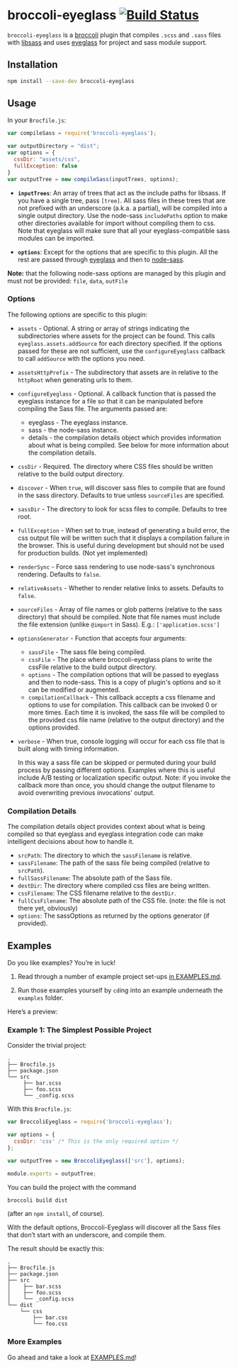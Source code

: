 # broccoli-eyeglass [![Build Status](https://travis-ci.org/sass-eyeglass/broccoli-eyeglass.svg?branch=master)](https://travis-ci.org/sass-eyeglass/broccoli-eyeglass)

`broccoli-eyeglass` is a [broccoli](https://github.com/broccolijs/broccoli) plugin that compiles
`.scss` and `.sass` files with [libsass](https://github.com/sass/libsass)
and uses [eyeglass](https://github.com/sass-eyeglass/eyeglass)
for project and sass module support.

## Installation

```bash
npm install --save-dev broccoli-eyeglass
```

## Usage

In your `Brocfile.js`:

```js
var compileSass = require('broccoli-eyeglass');

var outputDirectory = "dist";
var options = {
  cssDir: "assets/css",
  fullException: false
}
var outputTree = new compileSass(inputTrees, options);
```

* **`inputTrees`**: An array of trees that act as the include paths for
  libsass. If you have a single tree, pass `[tree]`. All sass files in
  these trees that are not prefixed with an underscore (a.k.a. a partial),
  will be compiled into a single output directory. Use the node-sass
  `includePaths` option to make other directories available for import
  without compiling them to css. Note that eyeglass will make sure that
  all your eyeglass-compatible sass modules can be imported.

* **`options`**: Except for the options that are specific to this plugin. All
   the rest are passed through [eyeglass](https://github.com/sass-eyeglass/eyeglass) and then to
   [node-sass](https://github.com/sass/node-sass#options).

**Note:** that the following node-sass options are managed by this plugin and
must not be provided: `file`, `data`, `outFile`

### Options

The following options are specific to this plugin:

* `assets` - Optional. A string or array of strings indicating
  the subdirectories where assets for the project can be found. This
  calls `eyeglass.assets.addSource` for each directory specified. If the
  options passed for these are not sufficient, use the `configureEyeglass`
  callback to call `addSource` with the options you need.
* `assetsHttpPrefix` - The subdirectory that assets are in relative to
  the `httpRoot` when generating urls to them.
* `configureEyeglass` - Optional. A callback function that is passed
  the eyeglass instance for a file so that it can be manipulated before
  compiling the Sass file. The arguments passed are:

  * eyeglass - The eyeglass instance.
  * sass - the node-sass instance.
  * details - the compilation details object which provides information
    about what is being compiled. See below for more information about
    the compilation details.
* `cssDir` - Required. The directory where CSS files should be written
  relative to the build output directory.
* `discover` - When `true`, will discover sass files to compile that are
  found in the sass directory. Defaults to true unless `sourceFiles` are
  specified.
* `sassDir` - The directory to look for scss files to compile. Defaults
  to tree root.
* `fullException` - When set to true, instead of generating a build
  error, the css output file will be written such that it displays a
  compilation failure in the browser. This is useful during development
  but should not be used for production builds. (Not yet implemented)
* `renderSync` - Force sass rendering to use node-sass's synchronous
  rendering. Defaults to `false`.
* `relativeAssets` - Whether to render relative links to assets.
  Defaults to `false`.
* `sourceFiles` - Array of file names or glob patterns (relative to the
  sass directory) that should be compiled. Note that file names must include
  the file extension (unlike `@import` in Sass). E.g.: `['application.scss']`
* `optionsGenerator` - Function that accepts four arguments:

  * `sassFile` - The sass file being compiled.
  * `cssFile` - The place where broccoli-eyeglass plans to write the
    cssFile relative to the build output directory.
  * `options` - The compilation options that will be passed to eyeglass
    and then to node-sass. This is a copy of plugin's options and so it
    can be modified or augmented.
  * `compilationCallback` - This callback accepts a css filename and
    options to use for compilation. This callback can be invoked 0 or more
    times. Each time it is invoked, the sass file will be compiled to
    the provided css file name (relative to the output directory) and the
    options provided.

* `verbose` - When true, console logging will occur for each css file
  that is built along with timing information.

  In this way a sass file can be skipped or permuted during your build
  process by passing different options. Examples where this is useful
  include A/B testing or localization specific output. Note: if you
  invoke the callback more than once, you should change the output
  filename to avoid overwriting previous invocations' output.

### Compilation Details

The compilation details object provides context about what is being
compiled so that eyeglass and eyeglass integration code can make
intelligent decisions about how to handle it.


* `srcPath`: The directory to which the `sassFilename` is relative.
* `sassFilename`: The path of the sass file being compiled (relative to `srcPath`).
* `fullSassFilename`: The absolute path of the Sass file.
* `destDir`: The directory where compiled css files are being written.
* `cssFilename`: The CSS filename relative to the `destDir`.
* `fullCssFilename`: The absolute path of the CSS file. (note: the file is not there yet, obviously)
* `options`: The sassOptions as returned by the options generator (if provided).

## Examples

Do you like examples? You’re in luck!

1. Read through a number of example project set-ups [in EXAMPLES.md][examples-on-gh].

2. Run those examples yourself by `cd`ing into an example underneath the `examples` folder.

[examples-on-gh]: https://github.com/sass-eyeglass/broccoli-eyeglass/blob/master/EXAMPLES.md

Here’s a preview:

### Example 1: The Simplest Possible Project

Consider the trivial project:

```
.
├── Brocfile.js
├── package.json
└── src
     ├── bar.scss
     ├── foo.scss
     └── _config.scss
```

With this `Brocfile.js`:

```js
var BroccoliEyeglass = require('broccoli-eyeglass');

var options = {
  cssDir: 'css' /* This is the only required option */
};

var outputTree = new BroccoliEyeglass(['src'], options);

module.exports = outputTree;
```

You can build the project with the command

```sh
broccoli build dist
```
(after an `npm install`, of course).

With the default options, Broccoli-Eyeglass will discover all the Sass files that don’t start with an underscore, and compile them.

The result should be exactly this:

```
.
├── Brocfile.js
├── package.json
├── src
│    ├── bar.scss
│    ├── foo.scss
│    └── _config.scss
└── dist
    └── css
        ├── bar.css
        └── foo.css
```

### More Examples

Go ahead and take a look at [EXAMPLES.md][examples-on-gh]!
